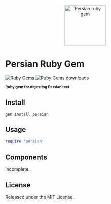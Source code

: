 <p align="center">
    <img src="https://upload.wikimedia.org/wikipedia/commons/a/a2/Farsi.svg"
         height="130" alt="Persian ruby gem">
</p>

# Persian Ruby Gem



<a href="https://rubygems.org/gems/persian">
    <img src="https://img.shields.io/badge/gem-persian-orange.svg"
            alt="Ruby Gems">
</a>

<a href="https://rubygems.org/gems/persian">
    <img src="https://img.shields.io/gem/dv/persian/stable.svg?maxAge=2592000"
            alt="Ruby Gems downloads">
</a>

<p><sup><strong> Ruby gem for digesting Persian text. </strong></sup></p>



Install
-----
```shell
gem install persian
```

Usage
-----
```ruby
require 'persian'
```

Components
----------
incomplete.

License
-------
Released under the MIT License.
